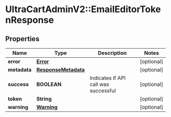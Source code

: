 # UltraCartAdminV2::EmailEditorTokenResponse

## Properties
Name | Type | Description | Notes
------------ | ------------- | ------------- | -------------
**error** | [**Error**](Error.md) |  | [optional] 
**metadata** | [**ResponseMetadata**](ResponseMetadata.md) |  | [optional] 
**success** | **BOOLEAN** | Indicates if API call was successful | [optional] 
**token** | **String** |  | [optional] 
**warning** | [**Warning**](Warning.md) |  | [optional] 


